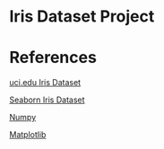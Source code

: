 # Iris Dataset Project 

# References

[uci.edu Iris Dataset](https://archive.ics.uci.edu/dataset/53/iris)

[Seaborn Iris Dataset](https://github.com/mwaskom/seaborn-data/blob/master/iris.csv)

[Numpy](https://numpy.org/)

[Matplotlib](https://matplotlib.org/)